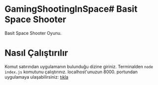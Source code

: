 # GamingShootingInSpace# Basit Space Shooter
Basit Space Shooter Oyunu.
# Nasıl Çalıştırılır
Komut satırından uygulamanın bulunduğu dizine giriniz.
Terminalden `node index.js` komutunu çalıştırınız.
localhost'unuzun 8000. portundan uygulamaya ulaşabilirsiniz: [tıkla](http://localhost:8000//static/index.html)
